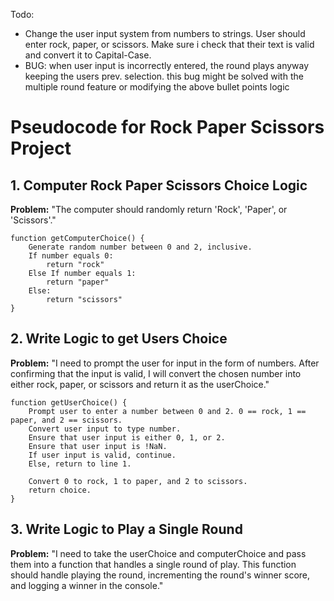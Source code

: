 Todo:
- Change the user input system from numbers to strings. User should enter rock, paper, or scissors. Make sure i check that their text is valid and convert it to Capital-Case.
- BUG: when user input is incorrectly entered, the round plays anyway keeping the users prev. selection. this bug might be solved with the multiple round feature or modifying the above bullet points logic



# Pseudocode for Rock Paper Scissors Project

## 1. Computer Rock Paper Scissors Choice Logic

**Problem:** "The computer should randomly return 'Rock', 'Paper', or 'Scissors'."

```
function getComputerChoice() {
    Generate random number between 0 and 2, inclusive.
    If number equals 0:
        return "rock"
    Else If number equals 1:
        return "paper"
    Else:
        return "scissors"
}
```

## 2. Write Logic to get Users Choice

**Problem:** "I need to prompt the user for input in the form of numbers. After confirming that the input is valid, I will convert the chosen number into either rock, paper, or scissors and return it as the userChoice."

```
function getUserChoice() {
    Prompt user to enter a number between 0 and 2. 0 == rock, 1 == paper, and 2 == scissors.
    Convert user input to type number.
    Ensure that user input is either 0, 1, or 2.
    Ensure that user input is !NaN.
    If user input is valid, continue.
    Else, return to line 1.

    Convert 0 to rock, 1 to paper, and 2 to scissors.
    return choice.
}
```

## 3. Write Logic to Play a Single Round

**Problem:** "I need to take the userChoice and computerChoice and pass them into a function that handles a single round of play. This function should handle playing the round, incrementing the round's winner score, and logging a winner in the console."


